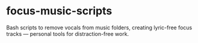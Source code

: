# focus-music-scripts
Bash scripts to remove vocals from music folders, creating lyric-free focus tracks — personal tools for distraction-free work.
